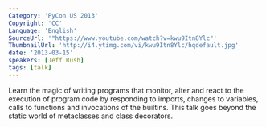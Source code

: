 ```yaml
---
Category: 'PyCon US 2013'
Copyright: 'CC'
Language: 'English'
SourceUrl: '"https://www.youtube.com/watch?v=kwu9Itn8Ylc"'
ThumbnailUrl: 'http://i4.ytimg.com/vi/kwu9Itn8Ylc/hqdefault.jpg'
date: '2013-03-15'
speakers: [Jeff Rush]
tags: [talk]
---
```

Learn the magic of writing programs that monitor, alter and react to the execution of program code by responding to imports, changes to variables, calls to functions and invocations of the builtins. This talk goes beyond the static world of metaclasses and class decorators.
